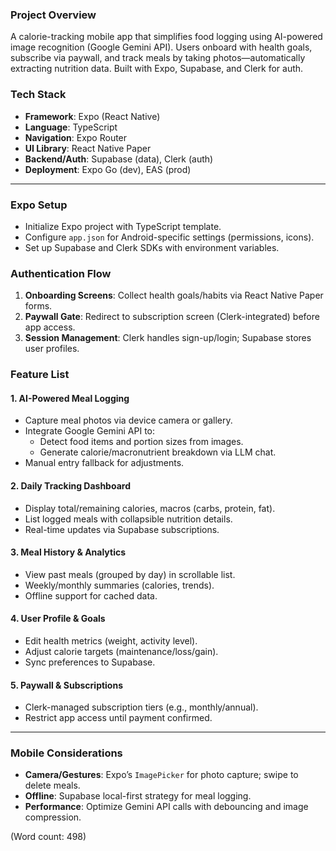 ### Project Overview  
A calorie-tracking mobile app that simplifies food logging using AI-powered image recognition (Google Gemini API). Users onboard with health goals, subscribe via paywall, and track meals by taking photos—automatically extracting nutrition data. Built with Expo, Supabase, and Clerk for auth.  

### Tech Stack  
- **Framework**: Expo (React Native)  
- **Language**: TypeScript  
- **Navigation**: Expo Router  
- **UI Library**: React Native Paper  
- **Backend/Auth**: Supabase (data), Clerk (auth)  
- **Deployment**: Expo Go (dev), EAS (prod)  

---  

### Expo Setup  
- Initialize Expo project with TypeScript template.  
- Configure `app.json` for Android-specific settings (permissions, icons).  
- Set up Supabase and Clerk SDKs with environment variables.  

### Authentication Flow  
1. **Onboarding Screens**: Collect health goals/habits via React Native Paper forms.  
2. **Paywall Gate**: Redirect to subscription screen (Clerk-integrated) before app access.  
3. **Session Management**: Clerk handles sign-up/login; Supabase stores user profiles.  

### Feature List  

#### 1. **AI-Powered Meal Logging**  
- Capture meal photos via device camera or gallery.  
- Integrate Google Gemini API to:  
  - Detect food items and portion sizes from images.  
  - Generate calorie/macronutrient breakdown via LLM chat.  
- Manual entry fallback for adjustments.  

#### 2. **Daily Tracking Dashboard**  
- Display total/remaining calories, macros (carbs, protein, fat).  
- List logged meals with collapsible nutrition details.  
- Real-time updates via Supabase subscriptions.  

#### 3. **Meal History & Analytics**  
- View past meals (grouped by day) in scrollable list.  
- Weekly/monthly summaries (calories, trends).  
- Offline support for cached data.  

#### 4. **User Profile & Goals**  
- Edit health metrics (weight, activity level).  
- Adjust calorie targets (maintenance/loss/gain).  
- Sync preferences to Supabase.  

#### 5. **Paywall & Subscriptions**  
- Clerk-managed subscription tiers (e.g., monthly/annual).  
- Restrict app access until payment confirmed.  

---  

### Mobile Considerations  
- **Camera/Gestures**: Expo’s `ImagePicker` for photo capture; swipe to delete meals.  
- **Offline**: Supabase local-first strategy for meal logging.  
- **Performance**: Optimize Gemini API calls with debouncing and image compression.  

(Word count: 498)